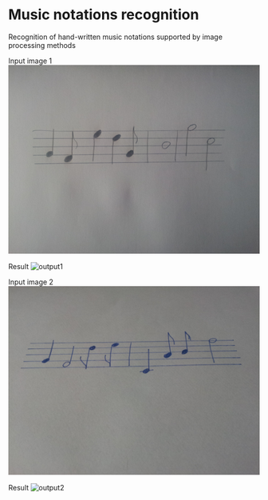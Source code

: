 # Music notations recognition
Recognition of hand-written music notations supported by image processing methods

Input image 1
![input1](img1.jpg?raw=true "input1")

Result
![output1](img1_result.jpg?raw=true "output1")

Input image 2
![input2](img2.jpg?raw=true "input2")

Result
![output2](img2_result.jpg?raw=true "output2")